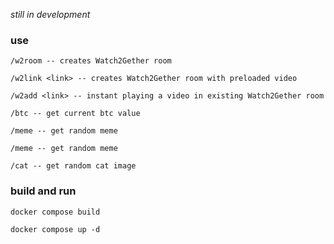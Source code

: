 _still in development_
### use

```
/w2room -- creates Watch2Gether room
```
```
/w2link <link> -- creates Watch2Gether room with preloaded video
```
```
/w2add <link> -- instant playing a video in existing Watch2Gether room
```
```
/btc -- get current btc value
```
```
/meme -- get random meme
```
```
/meme -- get random meme
```
```
/cat -- get random cat image
```


### build and run 

```
docker compose build
```
```
docker compose up -d 
```


